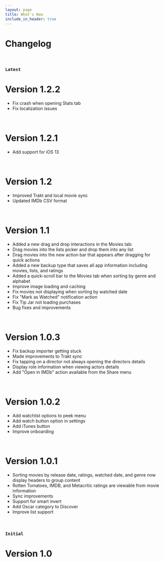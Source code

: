 ```yaml
---
layout: page
title: What's New
include_in_header: true
---
```


# Changelog

<br>

### `Latest`
# **Version 1.2.2**
- Fix crash when opening Stats tab
- Fix localization issues

<br>

# **Version 1.2.1**
- Add support for iOS 13

<br>

# **Version 1.2**
- Improved Trakt and local movie sync
- Updated IMDb CSV format

<br>

# **Version 1.1**
- Added a new drag and drop interactions in the Movies tab:
- Drag movies into the lists picker and drop them into any list
- Drag movies into the new action bar that appears after dragging for quick actions
- Added a new backup type that saves all app information including movies, lists, and ratings
- Added a quick-scroll bar to the Movies tab when sorting by genre and alphabet
- Improve image loading and caching
- Fix movies not displaying when sorting by watched date
- Fix "Mark as Watched" notification action
- Fix Tip Jar not loading purchases
- Bug fixes and improvements

<br>

# **Version 1.0.3**
- Fix backup importer getting stuck
- Made improvements to Trakt sync
- Fix tapping on a director not always opening the directors details
- Display role information when viewing actors details
- Add "Open in IMDb" action available from the Share menu

<br>

# **Version 1.0.2**
- Add watchlist options to peek menu
- Add watch button option in settings
- Add iTunes button
- Improve onboarding

<br>

# **Version 1.0.1**
- Sorting movies by release date, ratings, watched date, and genre now display headers to group content
- Rotten Tomatoes, IMDB, and Metacritic ratings are viewable from movie information
- Sync improvements
- Support for smart invert
- Add Oscar category to Discover
- Improve list support

<br>

### `Initial`
# **Version 1.0**
